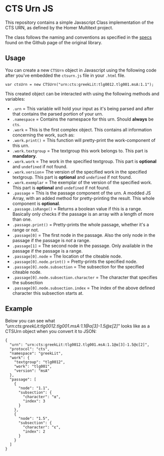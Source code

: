# CTS Urn JS
This repository contains a simple Javascript Class implementation of the CTS URN, as defined by the Homer Multitext project.

The class follows the naming and conventions as specified in the [specs](https://github.com/cite-architecture/ctsurn_spec/blob/master/md/specification.md) found on the Github page of the original library.

## Usage
You can create a new `CTSUrn` object in Javascript using the following code after you've embedded the `ctsurn.js` file in your `.html` file.
```
var ctsUrn = new CTSUrn("urn:cts:greekLit:tlg0012.tlg001.msA:1.1");
```
This created object can be interacted with using the following methods and variables:
- `.urn` = This variable will hold your input as it's being parsed and after that contains the parsed portion of your urn.
- `.namespace` = Contains the namespace for this urn. Should **always** be `cts`.
- `.work` = This is the first complex object. This contains all information concerning the work, such as:
 - `.work.print()` = This function will pretty-print the work-component of this urn.
 - `.work.textgroup` = The textgroup this work belongs to. This part is **mandatory**.
 - `.work.work` = The work in the specified textgroup. This part is **optional** and `undefined` if not found.
 - `.work.version`= The version of the specified work in the specified textgroup. This part is **optional** and `undefined` if not found.
 - `.work.exemplar` = The exemplar of the version of the specified work. This part is **optional** and `undefined` if not found.
- `.passage` = This is the passage component of the urn. A modded JS Array, with an added method for pretty-printing the result. This whole component is **optional**.
 - `.passage.isRange()` = Returns a boolean value if this is a range. Basically only checks if the passage is an array with a length of more than one.
 - `.passage.print()` = Pretty-prints the whole passage, whether it's a range or not.
 - `.passage[0]` = The first node in the passage. Also the only node in the passage if the passage is *not* a range. 
 - `.passage[1]` = The second node in the passage. Only available in the passage if the passage is a range.
 - `.passage[0].node` = The location of the citeable node. 
 - `.passage[0].node.print()` = Pretty-prints the specified node.
 - `.passage[0].node.subsection` = The subsection for the specified citeable node. 
 - `.passage[0].node.subsection.character` = The character that specifies the subsection
 - `.passage[0].node.subsection.index` = The index of the above defined character this subsection starts at.

## Example
Below you can see what _"urn:cts:greekLit:tlg0012.tlg001.msA:1.1@α[3]-1.5@ε[2]"_ looks like as a CTSUrn object when you convert
it to JSON:
```
{
  "urn": "urn:cts:greekLit:tlg0012.tlg001.msA:1.1@α[3]-1.5@ε[2]",
  "protocol": "cts",
  "namespace": "greekLit",
  "work": {
    "textgroup": "tlg0012",
    "work": "tlg001",
    "version": "msA"
  },
  "passage": [
    {
      "node": "1.1",
      "subsection": {
        "character": "α",
        "index": 3
      }
    },
    {
      "node": "1.5",
      "subsection": {
        "character": "ε",
        "index": 2
      }
    }
  ]
}
``` 